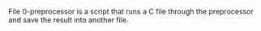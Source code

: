 File 0-preprocessor is a script that runs a C file through the preprocessor and save the result into another file.
